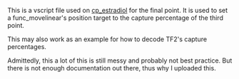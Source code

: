 This is a vscript file used on [cp_estradiol]() for the final point. It is used to set a func_movelinear's position target to the capture percentage of the third point.

This may also work as an example for how to decode TF2's capture percentages.

Admittedly, this a lot of this is still messy and probably not best practice. But there is not enough documentation out there, thus why I uploaded this.
